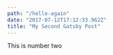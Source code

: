 ```yaml
---
path: "/hello-again"
date: "2017-07-12T17:12:33.962Z"
title: "My Second Gatsby Post"
---
```


This is number two